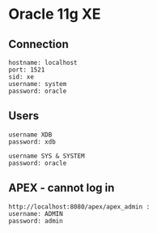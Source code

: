 # Oracle 11g XE

## Connection
```
hostname: localhost
port: 1521
sid: xe
username: system
password: oracle
```
## Users
```
username XDB
password: xdb

username SYS & SYSTEM
password: oracle
```

## APEX - cannot log in
```
http://localhost:8080/apex/apex_admin :
username: ADMIN
password: admin
```